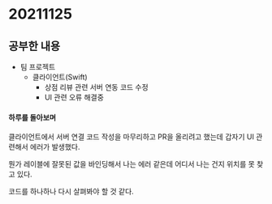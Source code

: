 # 20211125

## 공부한 내용
+ 팀 프로젝트
  - 클라이언트(Swift)
    * 상점 리뷰 관련 서버 연동 코드 수정
    * UI 관련 오류 해결중

#### 하루를 돌아보며
클라이언트에서 서버 연결 코드 작성을 마무리하고 PR을 올리려고 했는데 갑자기 UI 관련해서 에러가 발생했다.

뭔가 레이블에 잘못된 값을 바인딩해서 나는 에러 같은데 어디서 나는 건지 위치를 못 찾고 있다.

코드를 하나하나 다시 살펴봐야 할 것 같다.
